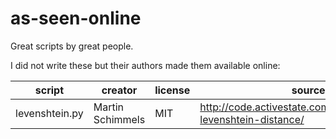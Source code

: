 as-seen-online
==============

Great scripts by great people.

I did not write these but their authors made them available online:

script | creator | license | source
--- | --- | --- | ---
levenshtein.py | Martin Schimmels | MIT | http://code.activestate.com/recipes/576874-levenshtein-distance/
